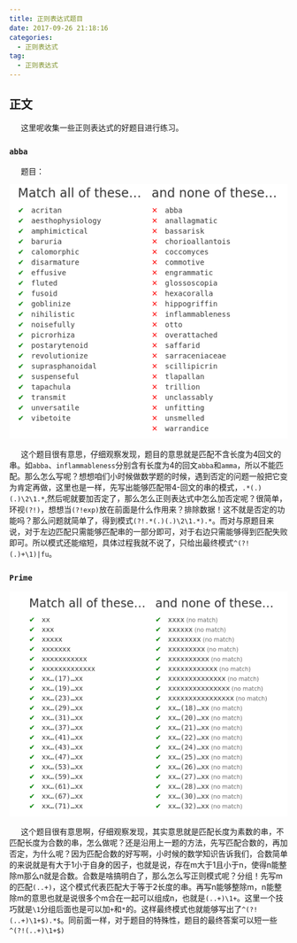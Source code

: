 ```yaml
---
title: 正则表达式题目
date: 2017-09-26 21:18:16
categories:
  - 正则表达式
tag: 
  - 正则表达式
---
```


## 正文

&ensp;&ensp;&ensp;这里呢收集一些正则表达式的好题目进行练习。

<!--more-->

### `abba`

&ensp;&ensp;&ensp;题目：

![abba](https://github.com/BlasphemyAngels/MarkDownPhotos/blob/master/abba.png?raw=true)

&ensp;&ensp;&ensp;这个题目很有意思，仔细观察发现，题目的意思就是匹配不含长度为4回文的串。如`abba`、`inflammableness`分别含有长度为4的回文`abba`和`amma`，所以不能匹配。那么怎么写呢？想想咱们小时候做数学题的时候，遇到否定的问题一般把它变为肯定再做，这里也是一样，先写出能够匹配带4-回文的串的模式，`.*(.)(.)\2\1.*`,然后呢就要加否定了，那么怎么正则表达式中怎么加否定呢？很简单，环视`(?!)`，想想当`(?!exp)`放在前面是什么作用来？排除数据！这不就是否定的功能吗？那么问题就简单了，得到模式`(?!.*(.)(.)\2\1.*).*`。而对与原题目来说，对于左边匹配只需能够匹配串的一部分即可，对于右边只需能够得到匹配失败即可。所以模式还能缩短，具体过程我就不说了，只给出最终模式`^(?!(.)+\1)|fu`。

### `Prime`

![prime](https://github.com/BlasphemyAngels/MarkDownPhotos/blob/master/prime.png?raw=true)

&ensp;&ensp;&ensp;这个题目很有意思啊，仔细观察发现，其实意思就是匹配长度为素数的串，不匹配长度为合数的串，怎么做呢？还是沿用上一题的方法，先写匹配合数的，再加否定，为什么呢？因为匹配合数的好写啊，小时候的数学知识告诉我们，合数简单的来说就是有大于1小于自身的因子，也就是说，存在m大于1且小于n，使得n能整除m那么n就是合数。合数是啥搞明白了，那么怎么写正则模式呢？分组！先写m的匹配`(..+)`，这个模式代表匹配大于等于2长度的串。再写n能够整除m，n能整除m的意思也就是说很多个m合在一起可以组成n，也就是`(..+)\1+`。这里一个技巧就是`\1`分组后面也是可以加`+`和`*`的。这样最终模式也就能够写出了`^(?!(..+)\1+$).*$`。同前面一样，对于题目的特殊性，题目的最终答案可以短一些`^(?!(..+)\1+$)`
